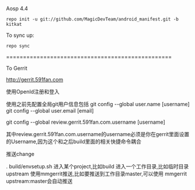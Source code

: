 Aosp 4.4

    repo init -u git://github.com/MagicDevTeam/android_manifest.git -b kitkat

To sync up:

    repo sync

=================================================

To Gerrit

http://gerrit.591fan.com

使用OpenId注册和登入

使用之前先配置全局git用户信息包括
git config --global user.name [username]
git config --global user.email [email]

git config --global review.gerrit.591fan.com.username [username]

其中review.gerrit.591fan.com.username的username必须是你在gerrit里面设置的Username,因为这个和之后build里面的相关快捷命令耦合



推送change

. build/envsetup.sh
进入某个project,比如build
进入一个工作目录,比如临时目录 upstream
使用mmgerrit推送,比如要推送到工作目录master,可以使用 mmgerrit upstream:master会自动推送


